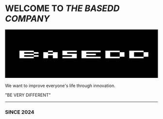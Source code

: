 # WELCOME TO *THE BASEDD COMPANY*

<p align="center">
  <img width="960" height="160" src="../assets/BASEDD_LOGO.png" />
</p>

We want to improve everyone's life through innovation.

"BE VERY DIFFERENT"

---

### SINCE 2024

